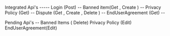 Integrated Api's -----
Login (Post)  --
Banned item(Get , Create ) --
Privacy Policy (Get) --
Dispute (Get , Create , Delete ) --
EndUserAgreement (Get) --

Pending Api's --
Banned Items ( Delete)
Privacy Policy (Edit)
EndUserAgreement(Edit)